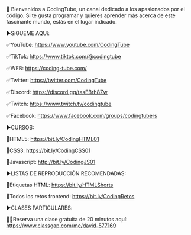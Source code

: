👋 Bienvenidos a CodingTube, un canal dedicado a los apasionados por el código. Si te gusta programar y quieres aprender más acerca de este fascinante mundo, estás en el lugar indicado.


►SíGUEME AQUí:

✅YouTube: https://www.youtube.com/CodingTube

✅TikTok: https://www.tiktok.com/@codingtube

✅WEB: https://coding-tube.com/

✅Twitter: https://twitter.com/CodingTube

✅Discord: https://discord.gg/tasEBrh8Zw

✅Twitch: https://www.twitch.tv/codingtube

✅Facebook: https://www.facebook.com/groups/codingtubers


►CURSOS:

📕HTML5: https://bit.ly/CodingHTML01

📘CSS3: https://bit.ly/CodingCSS01

📙Javascript: http://bit.ly/CodingJS01



►LISTAS DE REPRODUCCIÓN RECOMENDADAS:

📒Etiquetas HTML: https://bit.ly/HTMLShorts

📗Todos los retos frontend: https://bit.ly/CodingRetos


►CLASES PARTICULARES:

👨‍🏫Reserva una clase gratuita de 20 minutos aquí: https://www.classgap.com/me/david-577169

<!-- GitAds-Verify: 6VZHXEPCQY13ZOZXZA5DFNHI5EL2TXWL -->
